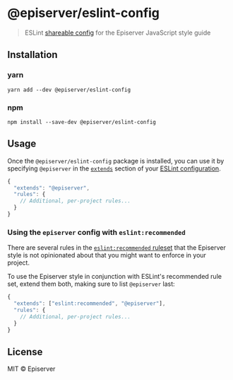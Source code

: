 # @episerver/eslint-config

> ESLint [shareable config](http://eslint.org/docs/developer-guide/shareable-configs.html) for the Episerver JavaScript style guide

## Installation

### yarn

```
yarn add --dev @episerver/eslint-config
```

### npm

```
npm install --save-dev @episerver/eslint-config
```

## Usage

Once the `@episerver/eslint-config` package is installed, you can use it by specifying `@episerver` in the [`extends`](http://eslint.org/docs/user-guide/configuring#extending-configuration-files) section of your [ESLint configuration](http://eslint.org/docs/user-guide/configuring).

```js
{
  "extends": "@episerver",
  "rules": {
    // Additional, per-project rules...
  }
}
```

### Using the `episerver` config with `eslint:recommended`

There are several rules in the [`eslint:recommended` ruleset](http://eslint.org/docs/rules/) that the Episerver style is not opinionated about that you might want to enforce in your project.

To use the Episerver style in conjunction with ESLint's recommended rule set, extend them both, making sure to list `@episerver` last:

```js
{
  "extends": ["eslint:recommended", "@episerver"],
  "rules": {
    // Additional, per-project rules...
  }
}
```

## License

MIT © Episerver
